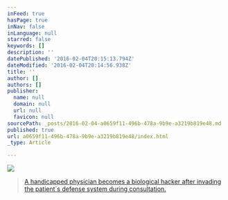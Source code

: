 ```yaml
---
inFeed: true
hasPage: true
inNav: false
inLanguage: null
starred: false
keywords: []
description: ''
datePublished: '2016-02-04T20:15:13.794Z'
dateModified: '2016-02-04T20:14:56.938Z'
title: ''
author: []
authors: []
publisher:
  name: null
  domain: null
  url: null
  favicon: null
sourcePath: _posts/2016-02-04-a0659f11-496b-478a-9b9e-a3219b819e48.md
published: true
url: a0659f11-496b-478a-9b9e-a3219b819e48/index.html
_type: Article

---
```

![](https://the-grid-user-content.s3-us-west-2.amazonaws.com/9306c2c7-924d-4528-96fe-13c111b8d077.jpg)

> [A handicapped physician becomes a biological hacker after invading the patient´s defense system during consultation.][0]



[0]: http://thefeelingmaker.blogspot.com.br/